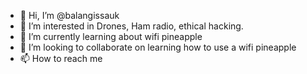 - 👋 Hi, I’m @balangissauk
- 👀 I’m interested in Drones, Ham radio, ethical hacking.
- 🌱 I’m currently learning about wifi pineapple  
- 💞️ I’m looking to collaborate on learning how to use a wifi pineapple
- 📫 How to reach me 

<!---
balangissauk/balangissauk is a ✨ special ✨ repository because its `README.md` (this file) appears on your GitHub profile.
You can click the Preview link to take a look at your changes.
--->
